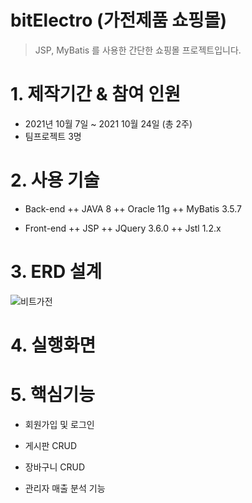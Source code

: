 # bitElectro (가전제품 쇼핑몰)
> JSP, MyBatis 를 사용한 간단한 쇼핑몰 프로젝트입니다.  

# 1. 제작기간 & 참여 인원
+ 2021년 10월 7일 ~ 2021 10월 24일 (총 2주)
+ 팀프로젝트 3명  

# 2. 사용 기술
+ Back-end
 ++ JAVA 8
 ++ Oracle 11g
 ++ MyBatis 3.5.7

+ Front-end
 ++ JSP
 ++ JQuery 3.6.0
 ++ Jstl 1.2.x  
 
 # 3. ERD 설계
![비트가전](https://user-images.githubusercontent.com/69706762/138577537-0d04f924-6112-4ec3-92db-ae1bbcc5c3d8.png)  
 
 
 
 # 4. 실행화면
   
 
 # 5. 핵심기능
 + 회원가입 및 로그인
 
 + 게시판 CRUD
 
 + 장바구니 CRUD
 
 + 관리자 매출 분석 기능 
